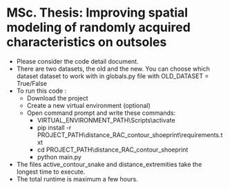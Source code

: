 # MSc. Thesis: Improving  spatial modeling of randomly acquired characteristics on outsoles 

- Please consider the code detail document.
- There are two datasets, the old and the new. You can choose which dataset dataset to work with in globals.py file with OLD_DATASET = True/False 
- To run this code :
    - Download the project
    - Create a new virtual environment (optional)
    - Open command prompt and write these commands:
        - VIRTUAL_ENVIRONMENT_PATH\Scripts\activate
        - pip install -r PROJECT_PATH\distance_RAC_contour_shoeprint\requirements.txt
        - cd PROJECT_PATH\distance_RAC_contour_shoeprint
        - python main.py
- The files active_contour_snake and distance_extremities take the longest time to execute.
- The total runtime is maximum a few hours.
    

